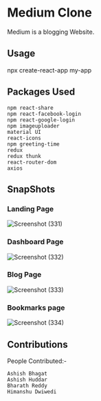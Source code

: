 # Medium Clone

Medium is a blogging Website.


## Usage
npx create-react-app my-app


## Packages Used
```
npm react-share
npm react-facebook-login
npm react-google-login
npm imageuploader
material UI
react-icons
npm greeting-time
redux
redux thunk
react-router-dom
axios

```
## SnapShots
### Landing Page
![Screenshot (331)](https://user-images.githubusercontent.com/73213873/107113597-f547e200-6885-11eb-8abd-72106074907a.png)

### Dashboard Page
![Screenshot (332)](https://user-images.githubusercontent.com/73213873/107113618-13154700-6886-11eb-9d9e-8ee9ce17de93.png)
 
### Blog Page

![Screenshot (333)](https://user-images.githubusercontent.com/73213873/107113691-8dde6200-6886-11eb-9db7-23db37e036fa.png)

### Bookmarks page

![Screenshot (334)](https://user-images.githubusercontent.com/73213873/107113694-9171e900-6886-11eb-9f08-9fc7191b1519.png)


## Contributions

People Contributed:- 
```
Ashish Bhagat
Ashish Huddar
Bharath Reddy
Himanshu Dwiwedi
```
